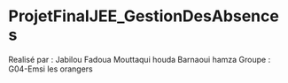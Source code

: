 # ProjetFinalJEE_GestionDesAbsences
Realisé par : Jabilou Fadoua
              Mouttaqui houda
              Barnaoui hamza
Groupe : G04-Emsi les orangers

